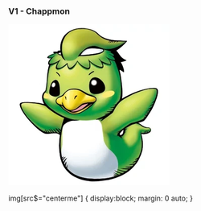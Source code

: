 ### V1 - Chappmon
<!-- <p align="center" width="100%">
    <img alt="chappmon" width="33%" src="https://static.wikia.nocookie.net/fite/images/4/4e/Chapmon.png/revision/latest/scale-to-width-down/320?cb=20170813215904&path-prefix=es"> 
</p> -->
![Chappmon](./Chapmon.png)

img[src$="centerme"] {
  display:block;
  margin: 0 auto;
}
